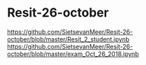 # Resit-26-october
https://github.com/SietsevanMeer/Resit-26-october/blob/master/Resit_2_student.ipynb
https://github.com/SietsevanMeer/Resit-26-october/blob/master/exam_Oct_26_2018.ipynb
